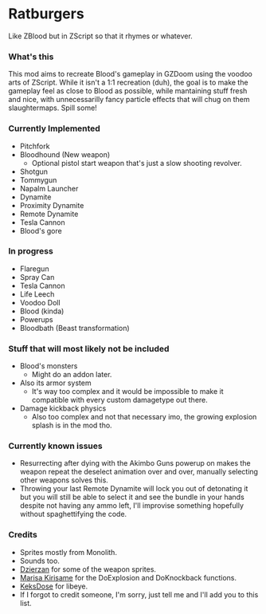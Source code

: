 # Ratburgers
Like ZBlood but in ZScript so that it rhymes or whatever.
### What's this
This mod aims to recreate Blood's gameplay in GZDoom using the voodoo arts of ZScript. While it isn't a 1:1 recreation (duh), the goal is to make the gameplay feel as close to Blood as possible, while mantaining stuff fresh and nice, with unnecessarilly fancy particle effects that will chug on them slaughtermaps. Spill some!
### Currently Implemented
- Pitchfork
- Bloodhound (New weapon)
	- Optional pistol start weapon that's just a slow shooting revolver.
- Shotgun
- Tommygun
- Napalm Launcher
- Dynamite
- Proximity Dynamite
- Remote Dynamite
- Tesla Cannon
- Blood's gore
### In progress
- Flaregun
- Spray Can
- Tesla Cannon
- Life Leech
- Voodoo Doll
- Blood (kinda)
- Powerups
- Bloodbath (Beast transformation)
### Stuff that will most likely not be included
- Blood's monsters
	- Might do an addon later.
- Also its armor system
	- It's way too complex and it would be impossible to make it compatible with every custom damagetype out there.
- Damage kickback physics
	- Also too complex and not that necessary imo, the growing explosion splash is in the mod tho.
### Currently known issues
- Resurrecting after dying with the Akimbo Guns powerup on makes the weapon repeat the deselect animation over and over, manually selecting other weapons solves this.
- Throwing your last Remote Dynamite will lock you out of detonating it but you will still be able to select it and see the bundle in your hands despite not having any ammo left, I'll improvise something hopefully without spaghettifying the code.
### Credits
- Sprites mostly from Monolith.
- Sounds too.
- [Dzierzan](https://forum.zdoom.org/viewtopic.php?f=37&t=60457) for some of the weapon sprites.
- [Marisa Kirisame](https://github.com/OrdinaryMagician) for the DoExplosion and DoKnockback functions.
- [KeksDose](https://forum.zdoom.org/viewtopic.php?f=105&t=64566) for libeye.
- If I forgot to credit someone, I'm sorry, just tell me and I'll add you to this list.
